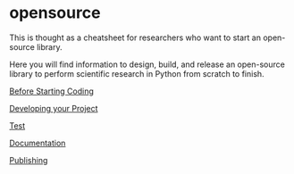 # opensource

This is thought as a cheatsheet for researchers who want to start an open-source library.

Here you will find information to design, build, and release an open-source library to perform scientific research in Python from scratch to finish. 


[Before Starting Coding](1-code.md)

[Developing your Project](2-develop.md)

[Test](3-test.md)

[Documentation](4-docs.md)

[Publishing](5-publish.md)



